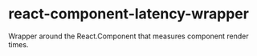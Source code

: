 # react-component-latency-wrapper
Wrapper around the React.Component that measures component render times.
